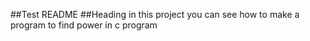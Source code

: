 ##Test README
##Heading
in this project you can see how to make a program
to find power in c program
